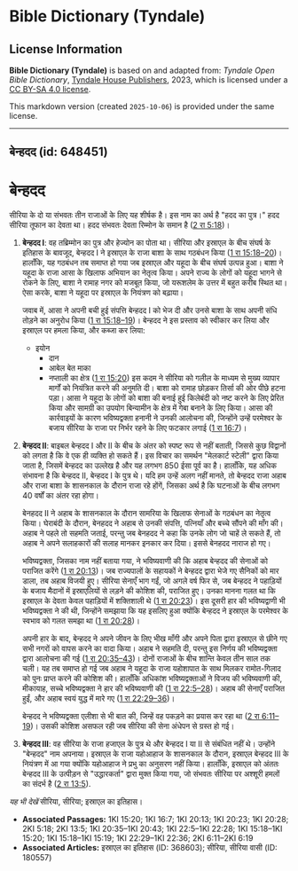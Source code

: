 # Bible Dictionary (Tyndale)

## License Information

**Bible Dictionary (Tyndale)** is based on and adapted from: _Tyndale Open Bible Dictionary_, [Tyndale House Publishers](https://tyndaleopenresources.com/), 2023, which is licensed under a [CC BY-SA 4.0 license](https://creativecommons.org/licenses/by-sa/4.0/legalcode.en).

This markdown version (created `2025-10-06`) is provided under the same license.



--------------------------------

## बेन्हदद (id: 648451)

बेन्हदद
=======

सीरिया के दो या संभवतः तीन राजाओं के लिए यह शीर्षक है। इस नाम का अर्थ है "हदद का पुत्र।" हदद सीरिया तूफान का देवता था। हदद संभवतः देवता रिम्मोन के समान है ([2 रा 5:18](https://ref.ly/2Kgs5:18))।

1. **बेन्हदद I**: वह तब्रिम्मोन का पुत्र और हेज्योन का पोता था। सीरिया और इस्राएल के बीच संघर्ष के इतिहास के बावजूद, बेन्हदद I ने इस्राएल के राजा बाशा के साथ गठबंधन किया ([1 रा 15:18–20](https://ref.ly/1Kgs15:18-1Kgs15:20))। हालाँकि, यह गठबंधन तब समाप्त हो गया जब इस्राएल और यहूदा के बीच संघर्ष उत्पन्न हुआ। बाशा ने यहूदा के राजा आसा के खिलाफ अभियान का नेतृत्व किया। अपने राज्य के लोगों को यहूदा भागने से रोकने के लिए, बाशा ने रामाह नगर को मजबूत किया, जो यरूशलेम के उत्तर में बहुत करीब स्थित था। ऐसा करके, बाशा ने यहूदा पर इस्राएल के नियंत्रण को बढ़ाया।

    जवाब में, आसा ने अपनी बची हुई संपत्ति बेन्हदद I को भेज दी और उनसे बाशा के साथ अपनी संधि तोड़ने का अनुरोध किया ([1 रा 15:18–19](https://ref.ly/1Kgs15:18-1Kgs15:19))। बेन्हदद ने इस प्रस्ताव को स्वीकार कर लिया और इस्राएल पर हमला किया, और कब्जा कर लिया:

    * इयोन
        * दान
        * आबेल बेत माका
        * नप्ताली का क्षेत्र ([1 रा 15:20](https://ref.ly/1Kgs15:20))
        इस कदम ने सीरिया को गलील के माध्यम से मुख्य व्यापार मार्गों को नियंत्रित करने की अनुमति दी। बाशा को रामाह छोड़कर तिर्सा की ओर पीछे हटना पड़ा। आसा ने यहूदा के लोगों को बाशा की बनाई हुई किलेबंदी को नष्ट करने के लिए प्रेरित किया और सामग्री का उपयोग बिन्यामीन के क्षेत्र में गेबा बनाने के लिए किया। आसा की कार्रवाइयों के कारण भविष्यद्वक्ता हनानी ने उनकी आलोचना की, जिन्होंने उन्हें परमेश्वर के बजाय सीरिया के राजा पर निर्भर रहने के लिए फटकार लगाई ([1 रा 16:7](https://ref.ly/1Kgs16:7))।

2. **बेन्हदद II**: बाइबल बेन्हदद I और II के बीच के अंतर को स्पष्ट रूप से नहीं बताती, जिससे कुछ विद्वानों को लगता है कि वे एक ही व्यक्ति हो सकते हैं। इस विचार का समर्थन "मेलकार्ट स्टेली" द्वारा किया जाता है, जिसमें बेन्हदद का उल्लेख है और यह लगभग 850 ईसा पूर्व का है। हालाँकि, यह अधिक संभावना है कि बेन्हदद II, बेन्हदद I के पुत्र थे। यदि हम उन्हें अलग नहीं मानते, तो बेन्हदद राजा अहाब और राजा बाशा के शासनकाल के दौरान राजा रहे होंगें, जिसका अर्थ है कि घटनाओं के बीच लगभग 40 वर्षों का अंतर रहा होगा।

    बेनहदद II ने अहाब के शासनकाल के दौरान सामरिया के खिलाफ सेनाओं के गठबंधन का नेतृत्व किया। घेराबंदी के दौरान, बेनहदद ने अहाब से उनकी संपत्ति, पत्नियाँ और बच्चे सौंपने की माँग की। अहाब ने पहले तो सहमति जताई, परन्तु जब बेनहदद ने कहा कि उनके लोग जो चाहें ले सकते हैं, तो अहाब ने अपने सलाहकारों की सलाह मानकर इनकार कर दिया। इससे बेनहदद नाराज हो गए।

    भविष्यद्वक्ता, जिसका नाम नहीं बताया गया, ने भविष्यवाणी की कि अहाब बेन्हदद की सेनाओं को पराजित करेंगे ([1 रा 20:13](https://ref.ly/1Kgs20:13))। जब राज्यपालों के सहायकों ने बेन्हदद द्वारा भेजे गए सैनिकों को मार डाला, तब अहाब विजयी हुए। सीरिया सेनाएँ भाग गईं, जो अगले वर्ष फिर से, जब बेन्हदद ने पहाड़ियों के बजाय मैदानों में इस्राएलियों से लड़ने की कोशिश की, पराजित हुए। उनका मानना गलत था कि इस्राएल के देवता केवल पहाड़ियों में शक्तिशाली थे ([1 रा 20:23](https://ref.ly/1Kgs20:23))। इस दूसरी हार की भविष्यद्वाणी भी भविष्यद्वक्ता ने की थी, जिन्होंने समझाया कि यह इसलिए हुआ क्योंकि बेन्हदद ने इस्राएल के परमेश्वर के स्वभाव को गलत समझा था ([1 रा 20:28](https://ref.ly/1Kgs20:28))।

    अपनी हार के बाद, बेन्हदद ने अपने जीवन के लिए भीख माँगी और अपने पिता द्वारा इस्राएल से छीने गए सभी नगरों को वापस करने का वादा किया। अहाब ने सहमति दी, परन्तु इस निर्णय की भविष्यद्वक्ता द्वारा आलोचना की गई ([1 रा 20:35–43](https://ref.ly/1Kgs20:35-1Kgs20:43))। दोनों राजाओं के बीच शान्ति केवल तीन साल तक चली। यह तब समाप्त हो गई जब अहाब ने यहूदा के राजा यहोशापात के साथ मिलकर रामोत\-गिलाद को पुनः प्राप्त करने की कोशिश की। हालाँकि अधिकांश भविष्यद्वक्ताओं ने विजय की भविष्यवाणी की, मीकायाह, सच्चे भविष्यद्वक्ता ने हार की भविष्यवाणी की ([1 रा 22:5–28](https://ref.ly/1Kgs22:5-1Kgs22:28))। अहाब की सेनाएँ पराजित हुईं, और अहाब स्वयं युद्ध में मारे गए ([1 रा 22:29–36](https://ref.ly/1Kgs22:29-1Kgs22:36))।

    बेन्हदद ने भविष्यद्वक्ता एलीशा से भी बात की, जिन्हें वह पकड़ने का प्रयास कर रहा था ([2 रा 6:11–19](https://ref.ly/2Kgs6:11-2Kgs6:19))। उसकी कोशिश असफल रही जब सीरिया की सेना अंधेपन से ग्रस्त हो गई।

3. **बेन्हदद III**: वह सीरिया के राजा हजाएल के पुत्र थे और बेन्हदद I या II से संबंधित नहीं थे। उन्होंने "बेन्हदद" नाम अपनाया। इस्राएल के राजा यहोआहाज के शासनकाल के दौरान, इस्राएल बेन्हदद III के नियंत्रण में आ गया क्योंकि यहोआहाज ने प्रभु का अनुसरण नहीं किया। हालाँकि, इस्राएल को अंततः बेन्हदद III के उत्पीड़न से "उद्धारकर्ता" द्वारा मुक्त किया गया, जो संभवतः सीरिया पर अश्शूरी हमलों का संदर्भ है ([2 रा 13:5](https://ref.ly/2Kgs13:5)).

*यह भी देखें* सीरिया, सीरिया; इस्राएल का इतिहास।

* **Associated Passages:** 1KI 15:20; 1KI 16:7; 1KI 20:13; 1KI 20:23; 1KI 20:28; 2KI 5:18; 2KI 13:5; 1KI 20:35–1KI 20:43; 1KI 22:5–1KI 22:28; 1KI 15:18–1KI 15:20; 1KI 15:18–1KI 15:19; 1KI 22:29–1KI 22:36; 2KI 6:11–2KI 6:19
* **Associated Articles:** इस्राएल का इतिहास  (ID: 368603); सीरिया, सीरिया वासी (ID: 180557)

